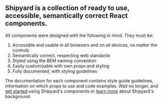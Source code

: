 
## Shipyard is a collection of ready to use, accessible, semantically correct React components.

All components were designed with the following in mind. They must be:

1. Accessible and usable in all browsers and on all devices, no matter the controls
2. Semantically correct, respecting web standards
3. Styled using the BEM naming convention
4. Easily customizable with own props and styling
5. Fully documented, with styling guidelines

The documentation for each component contains style guide guidelines, information on which props to use and code examples. Wait no longer, and [get started](/#/Getting%20Started) using Shipyard's components or [learn more](/#/About) about Shipyard's background.
